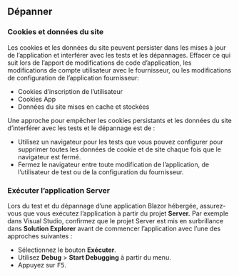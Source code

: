 ## <a name="troubleshoot"></a>Dépanner

### <a name="cookies-and-site-data"></a>Cookies et données du site

Les cookies et les données du site peuvent persister dans les mises à jour de l’application et interférer avec les tests et les dépannages. Effacer ce qui suit lors de l’apport de modifications de code d’application, les modifications de compte utilisateur avec le fournisseur, ou les modifications de configuration de l’application fournisseur:

* Cookies d’inscription de l’utilisateur
* Cookies App
* Données du site mises en cache et stockées

Une approche pour empêcher les cookies persistants et les données du site d’interférer avec les tests et le dépannage est de :

* Utilisez un navigateur pour les tests que vous pouvez configurer pour supprimer toutes les données de cookie et de site chaque fois que le navigateur est fermé.
* Fermez le navigateur entre toute modification de l’application, de l’utilisateur de test ou de la configuration du fournisseur.

### <a name="run-the-server-app"></a>Exécuter l’application Server

Lors du test et du dépannage d’une application Blazor hébergée, assurez-vous que vous exécutez l’application à partir du projet **Server.** Par exemple dans Visual Studio, confirmez que le projet Server est mis en surbrillance dans **Solution Explorer** avant de commencer l’application avec l’une des approches suivantes :

* Sélectionnez le bouton **Exécuter**.
* Utilisez **Debug** > **Start Debugging** à partir du menu.
* Appuyez sur <kbd>F5</kbd>.

